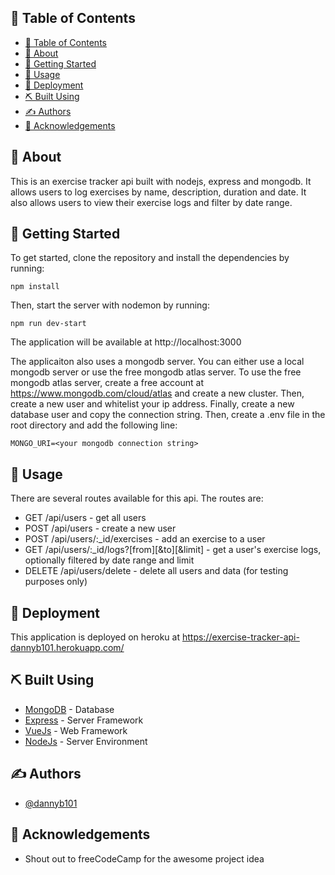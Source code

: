 

## 📝 Table of Contents

- [📝 Table of Contents](#-table-of-contents)
- [🧐 About ](#-about-)
- [🏁 Getting Started ](#-getting-started-)
- [🎈 Usage ](#-usage-)
- [🚀 Deployment ](#-deployment-)
- [⛏️ Built Using ](#️-built-using-)
- [✍️ Authors ](#️-authors-)
- [🎉 Acknowledgements ](#-acknowledgements-)

## 🧐 About <a name = "about"></a>

This is an exercise tracker api built with nodejs, express and mongodb. It allows users to log exercises by name, description, duration and date. It also allows users to view their exercise logs and filter by date range.

## 🏁 Getting Started <a name = "getting_started"></a>

To get started, clone the repository and install the dependencies by running:

```npm install```

Then, start the server with nodemon by running:

```npm run dev-start```

The application will be available at http://localhost:3000

The applicaiton also uses a mongodb server. You can either use a local mongodb server or use the free mongodb atlas server. To use the free mongodb atlas server, create a free account at https://www.mongodb.com/cloud/atlas and create a new cluster. Then, create a new user and whitelist your ip address. Finally, create a new database user and copy the connection string. Then, create a .env file in the root directory and add the following line:

```MONGO_URI=<your mongodb connection string>```

## 🎈 Usage <a name="usage"></a>

There are several routes available for this api. The routes are:

- GET /api/users - get all users
- POST /api/users - create a new user
- POST /api/users/:_id/exercises - add an exercise to a user
- GET /api/users/:_id/logs?[from][&to][&limit] - get a user's exercise logs, optionally filtered by date range and limit
- DELETE /api/users/delete - delete all users and data (for testing purposes only)


## 🚀 Deployment <a name = "deployment"></a>

This application is deployed on heroku at https://exercise-tracker-api-dannyb101.herokuapp.com/

## ⛏️ Built Using <a name = "built_using"></a>

- [MongoDB](https://www.mongodb.com/) - Database
- [Express](https://expressjs.com/) - Server Framework
- [VueJs](https://vuejs.org/) - Web Framework
- [NodeJs](https://nodejs.org/en/) - Server Environment

## ✍️ Authors <a name = "authors"></a>

- [@dannyb101](https://github.com/dannyb101) 

## 🎉 Acknowledgements <a name = "acknowledgement"></a>

- Shout out to freeCodeCamp for the awesome project idea
